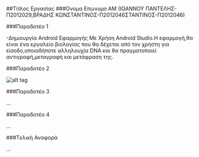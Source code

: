 ##Τίτλος Εργασίας
###Ονομα Επωνυμο ΑΜ (ΙΩΑΝΝΟΥ ΠΑΝΤΕΛΗΣ-Π2012029,ΒΡΑΔΗΣ ΚΩΝΣΤΑΝΤΙΝΟΣ-Π2012046ΣΤΑΝΤΙΝΟΣ-Π2012046)

###Παραδοτέο 1

-Δημιουργία Android Εφαρμογής Με Χρήση Android Studio.Η εφαρμογή,θα είναι ένα εργαλείο βιολογίας που θα δέχεται από τον χρήστη για είσοδο,οποιαδήποτε αλληλουχία DNA και θα πραγματοποιεί αντιγραφή,μεταγραφή και μετάφραση της.

###Παραδοτέο 2

![alt tag](https://dl-web.dropbox.com/get/Screenshot_2015-05-11-17-36-59.png?_subject_uid=223688575&w=AACydbsPS2LFKhPG9KzCecIli3fcK6foQIDCkyQvt0xOMQ)

###Παραδοτέο 3

...

###Παραδοτέο 4

...

###Tελική Αναφορά

...
